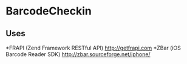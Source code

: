 BarcodeCheckin
==================================================================

Uses 
-----------

*FRAPI (Zend Framework RESTful API) http://getfrapi.com
*ZBar (iOS Barcode Reader SDK) http://zbar.sourceforge.net/iphone/